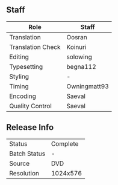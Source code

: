 ## Staff

| Role              | Staff                               |
|-------------------|-------------------------------------|
| Translation       | Oosran                              |
| Translation Check | Koinuri                             |
| Editing           | solowing                            |
| Typesetting       | begna112                            |
| Styling           | -                                   |
| Timing            | Owningmatt93                        |
| Encoding          | Saeval                              |
| Quality Control   | Saeval                              |

## Release Info

|              |           |
|--------------|-----------|
| Status       | Complete  |
| Batch Status | -         |
| Source       | DVD       |
| Resolution   | 1024x576  |